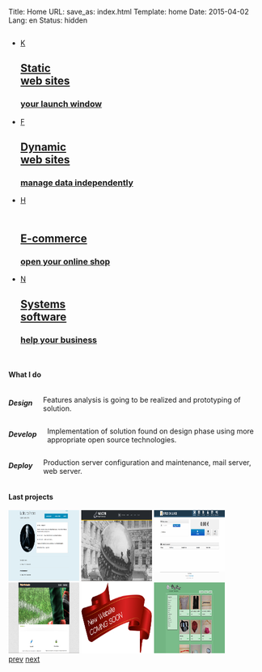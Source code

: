 Title: Home
URL:
save_as: index.html
Template: home
Date: 2015-04-02
Lang: en
Status: hidden

<!-- ANIMATED COLUMNS
================================================== -->
<div class="row">
  <div class="twelve columns">
    <ul class="ca-menu">
      <li>
      <a href="#">
        <span class="ca-icon">K</span>
        <div class="ca-content">
          <h2 class="ca-main">Static<br> web sites</h2>
          <h3 class="ca-sub">your launch window</h3>
        </div>
      </a>
      </li>
      <li>
      <a href="#">
        <span class="ca-icon">F</span>
        <div class="ca-content">
          <h2 class="ca-main">Dynamic <br> web sites</h2>
          <h3 class="ca-sub">manage data independently</h3>
        </div>
      </a>
      </li>
      <li>
      <a href="#">
        <span class="ca-icon">H</span>
        <div class="ca-content">
          <h2 class="ca-main"><br>E-commerce</h2>
          <h3 class="ca-sub">open your online shop</h3>
        </div>
      </a>
      </li>
      <li>
      <a href="#">
        <span class="ca-icon">N</span>
        <div class="ca-content">
          <h2 class="ca-main">Systems <br> software</h2>
          <h3 class="ca-sub">help your business</h3>
        </div>
      </a>
      </li>
    </ul>
  </div>
</div>

<!-- CONTENT
================================================== -->
<div class="row">
  <div class="twelve columns">
    <div class="centersectiontitle">
      <h4>What I do</h4>
    </div>
  </div>
  <div class="four columns">
    <h5>Design</h5>
    <p>
    Features analysis is going to be realized and prototyping of solution.
    </p>
  </div>
  <div class="four columns">
    <h5>Develop</h5>
    <p>
    Implementation of solution found on design phase using more appropriate open source technologies.
    </p>
  </div>
  <div class="four columns">
    <h5>Deploy</h5>
    <p>
    Production server configuration and maintenance, mail server, web server.
    </p>
  </div>
</div>
<div class="hr">
</div>
<!-- CLIENTS
================================================== -->
<div class="row">
  <div class="twelve columns">
    <div class="centersectiontitle">
      <h4>Last projects</h4>
    </div>
  </div>
  <div class="twelve columns">
    <div class="image_carousel fitcarousel">
      <div id="foo2">
        <img src="/images/portfolio/ludovico-pratesi.png" alt="" width="140" height="140"/>
        <img src="/images/portfolio/pascucci-autogru.png" alt="" width="140" height="140"/>
        <img src="/images/portfolio/sfizi-di-luce.png" alt="" width="140" height="140"/>
        <img src="/images/portfolio/misterfantacalcio.png" alt="" width="140" height="140"/>
        <img src="/images/portfolio/sceridan.png" alt="" width="140" height="140"/>
        <img src="/images/portfolio/wool4wear.png" alt="" width="140" height="140"/>
      </div>
      <div class="clearfix">
      </div>
      <a class="prev" id="foo2_prev" href="#"><span>prev</span></a>
      <a class="next" id="foo2_next" href="#"><span>next</span></a>
    </div>
  </div>
</div>
